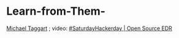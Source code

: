 # Learn-from-Them-
[Michael Taggart](https://www.youtube.com/channel/UCBXBbjx1k340RJC0a3OAgxQ) ; video: [#SaturdayHackerday​ | Open Source EDR](https://youtu.be/tmYqsWD-nXg)
